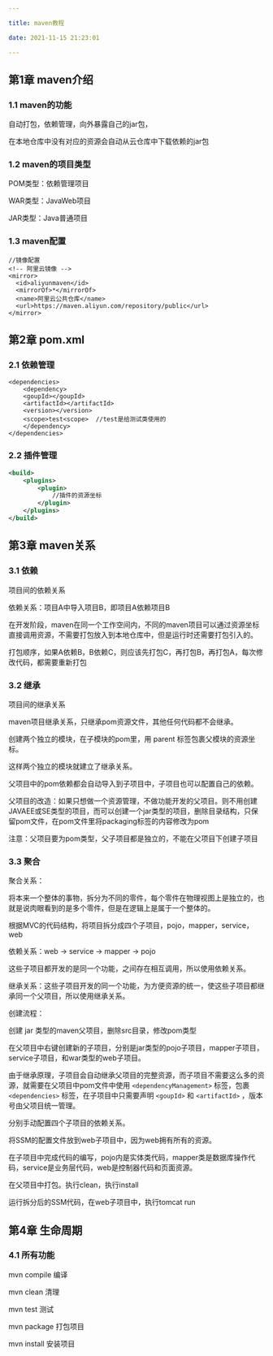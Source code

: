 ```yaml
---

title: maven教程

date: 2021-11-15 21:23:01

---
```



## 第1章 maven介绍
### 1.1 maven的功能
自动打包，依赖管理，向外暴露自己的jar包，

在本地仓库中没有对应的资源会自动从云仓库中下载依赖的jar包



### 1.2 maven的项目类型

POM类型：依赖管理项目

WAR类型：JavaWeb项目

JAR类型：Java普通项目



### 1.3 maven配置

```text
//镜像配置
<!-- 阿里云镜像 -->
<mirror>
  <id>aliyunmaven</id>
  <mirrorOf>*</mirrorOf>
  <name>阿里云公共仓库</name>
  <url>https://maven.aliyun.com/repository/public</url>
</mirror>

```



## 第2章 pom.xml

### 2.1 依赖管理

```text
<dependencies>
    <dependency>
    <goupId></goupId>
    <artifactId></artifactId>
    <version></version>
    <scope>test<scope>  //test是给测试类使用的
    </dependency>
</dependencies>
```



### 2.2 插件管理

```xml
<build>
    <plugins>
        <plugin>
            //插件的资源坐标
        </plugin>
    </plugins>    
</build>
```





## 第3章 maven关系

### 3.1 依赖
项目间的依赖关系

依赖关系：项目A中导入项目B，即项目A依赖项目B

在开发阶段，maven在同一个工作空间内，不同的maven项目可以通过资源坐标直接调用资源，不需要打包放入到本地仓库中，但是运行时还需要打包引入的。

打包顺序，如果A依赖B，B依赖C，则应该先打包C，再打包B，再打包A，每次修改代码，都需要重新打包



### 3.2 继承

项目间的继承关系

maven项目继承关系，只继承pom资源文件，其他任何代码都不会继承。

创建两个独立的模块，在子模块的pom里，用 parent 标签包裹父模块的资源坐标。

这样两个独立的模块就建立了继承关系。

父项目中的pom依赖都会自动导入到子项目中，子项目也可以配置自己的依赖。

父项目的改造：如果只想做一个资源管理，不做功能开发的父项目。则不用创建JAVAEE或SE类型的项目，而可以创建一个jar类型的项目，删除目录结构，只保留pom文件，在pom文件里将packaging标签的内容修改为pom

注意：父项目要为pom类型，父子项目都是独立的，不能在父项目下创建子项目



### 3.3 聚合

聚合关系：

将本来一个整体的事物，拆分为不同的零件，每个零件在物理视图上是独立的，也就是说肉眼看到的是多个零件，但是在逻辑上是属于一个整体的。

根据MVC的代码结构，将项目拆分成四个子项目，pojo，mapper，service，web

依赖关系：web -> service -> mapper -> pojo

这些子项目都开发的是同一个功能，之间存在相互调用，所以使用依赖关系。

继承关系：这些子项目开发的同一个功能，为方便资源的统一，使这些子项目都继承同一个父项目，所以使用继承关系。

创建流程：

创建 jar 类型的maven父项目，删除src目录，修改pom类型

在父项目中右键创建新的子项目，分别是jar类型的pojo子项目，mapper子项目，service子项目，和war类型的web子项目。

由于继承原理，子项目会自动继承父项目的完整资源，而子项目不需要这么多的资源，就需要在父项目中pom文件中使用 `<dependencyManagement>` 
标签，包裹 `<dependencies>` 标签，在子项目中只需要声明 `<goupId>` 和 `<artifactId>` ，版本号由父项目统一管理。

分别手动配置四个子项目的依赖关系。

将SSM的配置文件放到web子项目中，因为web拥有所有的资源。

在子项目中完成代码的编写，pojo内是实体类代码，mapper类是数据库操作代码，service是业务层代码，web是控制器代码和页面资源。

在父项目中打包。执行clean，执行install

运行拆分后的SSM代码，在web子项目中，执行tomcat run





## 第4章 生命周期

### 4.1 所有功能

mvn compile 编译 

mvn clean 清理 

mvn test 测试 

mvn package 打包项目

mvn install 安装项目

